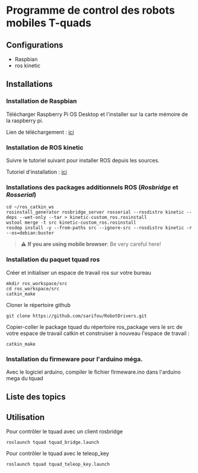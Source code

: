 # Programme de control des robots mobiles T-quads

## Configurations
* Raspbian
* ros kinetic
## Installations
### Installation de Raspbian
Télécharger Raspberry Pi OS Desktop et l'installer sur la carte mémoire de la raspberry pi.

Lien de téléchargement : [ici](https://www.raspberrypi.org/software/operating-systems/#raspberry-pi-desktop)
### Installation de ROS kinetic
Suivre le tutoriel suivant pour installer ROS depuis les sources.

Tutoriel d'installation : [ici](http://wiki.ros.org/ROSberryPi/Installing%20ROS%20Kinetic%20on%20the%20Raspberry%20Pi)

### Installations des packages additionnels ROS (*Rosbridge* et *Rosserial*)

    cd ~/ros_catkin_ws
    rosinstall_generator rosbridge_server rosserial --rosdistro kinetic --deps --wet-only --tar > kinetic-custom_ros.rosinstall
    wstool merge -t src kinetic-custom_ros.rosinstall
    rosdep install -y --from-paths src --ignore-src --rosdistro kinetic -r --os=debian:buster

> :warning: **If you are using mobile browser**: Be very careful here!

### Installation du paquet tquad ros
Créer et initialiser un espace de travail ros sur votre bureau

    mkdir ros_workspace/src
    cd ros_workspace/src
    catkin_make

Cloner le répertoire github

    git clone https://github.com/sarifou/RobotDrivers.git

Copier-coller le package tquad du répertoire ros_package vers le src de votre espace de travail catkin et construiser à nouveau l'espace de travail : 

    catkin_make

### Installation du firmeware pour l'arduino méga.

Avec le logiciel arduino, compiler le fichier firmeware.ino dans l'arduino mega du tquad

## Liste des topics

## Utilisation
Pour contrôler le tquad avec un client rosbridge

    roslaunch tquad tquad_bridge.launch

Pour contrôler le tquad avec le teleop_key

    roslaunch tquad tquad_teleop_key.launch
